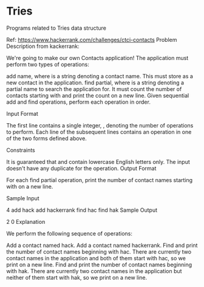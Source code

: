 # Tries
Programs related to Tries data structure

Ref: https://www.hackerrank.com/challenges/ctci-contacts
Problem Description from kackerrank:

We're going to make our own Contacts application! The application must perform two types of operations:

add name, where  is a string denoting a contact name. This must store  as a new contact in the application.
find partial, where  is a string denoting a partial name to search the application for. It must count the number of contacts starting with  and print the count on a new line.
Given  sequential add and find operations, perform each operation in order.

Input Format

The first line contains a single integer, , denoting the number of operations to perform. 
Each line  of the  subsequent lines contains an operation in one of the two forms defined above.

Constraints

It is guaranteed that  and  contain lowercase English letters only.
The input doesn't have any duplicate  for the  operation.
Output Format

For each find partial operation, print the number of contact names starting with on a new line.

Sample Input

4
add hack
add hackerrank
find hac
find hak
Sample Output

2
0
Explanation

We perform the following sequence of operations:

Add a contact named hack.
Add a contact named hackerrank.
Find and print the number of contact names beginning with hac. There are currently two contact names in the application and both of them start with hac, so we print  on a new line.
Find and print the number of contact names beginning with hak. There are currently two contact names in the application but neither of them start with hak, so we print  on a new line.
